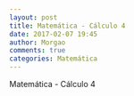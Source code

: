 ```yaml
---
layout: post
title: Matemática - Cálculo 4
date: 2017-02-07 19:45
author: Morgao
comments: true
categories: Matemática
---
```


Matemática - Cálculo 4